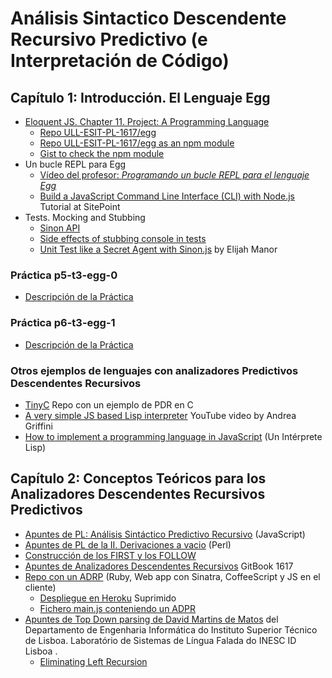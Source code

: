 # Análisis Sintactico Descendente Recursivo Predictivo (e Interpretación de Código)

## Capítulo 1: Introducción. El Lenguaje Egg

* [Eloquent JS. Chapter 11. Project: A Programming Language](http://eloquentjavascript.net/11_language.html)
  * [Repo ULL-ESIT-PL-1617/egg](https://github.com/ULL-ESIT-PL-1617/egg)
  * [Repo ULL-ESIT-PL-1617/egg as an npm module](https://www.npmjs.com/package/@crguezl/eloquentjsegg)
  * [Gist to check the npm module](https://gist.github.com/crguezl/8dfcaa01a0377dead374bc35c462c29d)
* Un bucle REPL para Egg
    *  [Vídeo del profesor: *Programando un bucle REPL para el lenguaje Egg*](https://youtu.be/5gIlt6r29lw)
    * [Build a JavaScript Command Line Interface (CLI) with Node.js](https://www.sitepoint.com/javascript-command-line-interface-cli-node-js/) Tutorial at SitePoint
* Tests. Mocking and Stubbing
    * [Sinon API](http://sinonjs.org/releases/v1.17.7/)
    * [Side effects of stubbing console in tests](https://gyandeeps.com/console-stubbing/)
    * [Unit Test like a Secret Agent with Sinon.js](http://elijahmanor.com/unit-test-like-a-secret-agent-with-sinon-js/) by Elijah Manor

### Práctica p5-t3-egg-0

* [Descripción de la Práctica](practicas/p5-t3-egg-0)

### Práctica p6-t3-egg-1

* [Descripción de la Práctica](practicas/p6-t3-egg-1)

### Otros ejemplos de lenguajes con analizadores Predictivos Descendentes Recursivos

* [TinyC](https://github.com/ULL-ESIT-PL-1718/tiny-c) Repo con un ejemplo de PDR en C
* [A very simple JS based Lisp interpreter](https://youtu.be/VqIic9tshfg) YouTube video by Andrea Griffini
* [How to implement a programming language in JavaScript](http://lisperator.net/pltut/) (Un Intérprete Lisp)


## Capítulo 2: Conceptos Teóricos para los Analizadores Descendentes Recursivos Predictivos

* [Apuntes de PL: Análisis Sintáctico Predictivo Recursivo](http://crguezl.github.io/pl-html/node22.html) (JavaScript)
* [Apuntes de PL de la II. Derivaciones a vacio](http://nereida.deioc.ull.es/~pl/perlexamples/node88.html) (Perl)
* [Construcción de los FIRST y los FOLLOW](http://nereida.deioc.ull.es/~pl/perlexamples/node89.html)
* [Apuntes de Analizadores Descendentes Recursivos](https://casianorodriguezleon.gitbooks.io/ull-esit-1617/content/apuntes/parsing/recursivodescendente/) GitBook 1617
* [Repo con un ADRP](https://github.com/crguezl/prdcalc) (Ruby, Web app con Sinatra, CoffeeScript y JS en el cliente)
  -  [Despliegue en Heroku](https://pl1718-prdcalc.herokuapp.com/) Suprimido
  - [Fichero main.js conteniendo un ADPR](https://github.com/crguezl/prdcalc/blob/master/views/main.js)
* [Apuntes de Top Down parsing de David Martins de Matos](https://www.l2f.inesc-id.pt/~david/w/pt/Top-Down_Parsing) del Departamento de Engenharia Informática do Instituto Superior Técnico de Lisboa.  Laboratório de Sistemas de Língua Falada do INESC ID Lisboa .
  - [Eliminating Left Recursion](https://www.l2f.inesc-id.pt/~david/w3/pt/index.php/Top-Down_Parsing?rdfrom=https%3A%2F%2Fwww.l2f.inesc-id.pt%2F~david%2Fwiki%2Fpt%2Findex.php%3Ftitle%3DTop-Down_Parsing%26redirect%3Dno#Step_3:_Eliminating_Left_Recursion)



<!--
* Análisis Top-Down
   * RDP
   * [Project: A Programming Language](http://eloquentjavascript.net/11_language.html)   
     - [Writing a Lisp interpreter in JavaScript - Mary Rose Cook](https://youtu.be/hqnTvuvXPCc) 
     - [GITHUB REPO FOR The VIDEO](https://github.com/maryrosecook/littlelisp)
   * LL 
   * PEGs
    * GLL
* Análisis Bottom-Up
    * Earley
    * LR
        * LALR
            * [Parser and Lexer — How to Create a Compiler part 1/6 — Converting text into an Abstract Syntax Tree](https://youtu.be/eF9qWbuQLuw) YouTube Video. Bison. C++
        * GLR
-->
